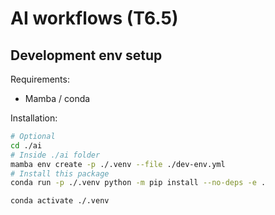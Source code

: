 # AI workflows (T6.5)

## Development env setup

Requirements:

- Mamba / conda

Installation:

```bash
# Optional
cd ./ai
# Inside ./ai folder
mamba env create -p ./.venv --file ./dev-env.yml
# Install this package
conda run -p ./.venv python -m pip install --no-deps -e .

conda activate ./.venv
```
